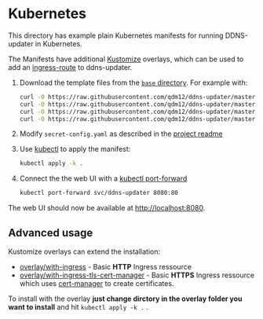 # Kubernetes

This directory has example plain Kubernetes manifests for running DDNS-updater in Kubernetes.

The Manifests have additional [Kustomize](https://kustomize.io/) overlays, which can be used to add an [ingress-route](https://kubernetes.io/docs/concepts/services-networking/ingress/) to ddns-updater.

1. Download the template files from the [`base` directory](base). For example with:

    ```sh
    curl -O https://raw.githubusercontent.com/qdm12/ddns-updater/master/k8s/base/deployment.yaml
    curl -O https://raw.githubusercontent.com/qdm12/ddns-updater/master/k8s/base/secret-config.yaml
    curl -O https://raw.githubusercontent.com/qdm12/ddns-updater/master/k8s/base/service.yaml
    curl -O https://raw.githubusercontent.com/qdm12/ddns-updater/master/k8s/base/kustomization.yaml
    ```

1. Modify `secret-config.yaml` as described in the [project readme](../README.md#configuration)
1. Use [kubectl](https://kubernetes.io/docs/reference/kubectl/) to apply the manifest:

    ```sh
    kubectl apply -k .
    ```

1. Connect the the web UI with a [kubectl port-forward](https://kubernetes.io/docs/tasks/access-application-cluster/port-forward-access-application-cluster/)

    ```sh
    kubectl port-forward svc/ddns-updater 8080:80
    ```

The web UI should now be available at [http://localhost:8080](http://localhost:8080).

## Advanced usage

Kustomize overlays can extend the installation:

* [overlay/with-ingress](overlay/with-ingress/) - Basic **HTTP** Ingress ressource
* [overlay/with-ingress-tls-cert-manager](overlay/with-ingress-tls-cert-manager/) - Basic **HTTPS** Ingress ressource which uses [cert-manager](https://github.com/cert-manager/cert-manager) to create certificates.

To install with the overlay **just change dirctory in the overlay folder you want to install** and hit `kubectl apply -k .` .
